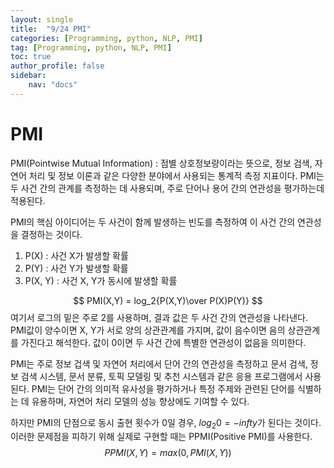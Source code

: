 ```yaml
---
layout: single
title:  "9/24 PMI"
categories: [Programming, python, NLP, PMI]
tag: [Programming, python, NLP, PMI]
toc: true
author_profile: false
sidebar:
    nav: "docs"
---
```


# PMI

PMI(Pointwise Mutual Information) : 점별 상호정보량이라는 뜻으로, 정보 검색, 자연어 처리 및 정보 이론과 같은 다양한 분야에서 사용되는 통계적 측정 지표이다. PMI는 두 사건 간의 관계를 측정하는 데 사용되며, 주로 단어나 용어 간의 연관성을 평가하는데 적용된다.

PMI의 핵심 아이디어는 두 사건이 함께 발생하는 빈도를 측정하여 이 사건 간의 연관성을 결정하는 것이다.



1. P(X) : 사건 X가 발생할 확률
2. P(Y) : 사건 Y가 발생할 확률
3. P(X, Y) : 사건 X, Y가 동시에 발생할 확률


$$
PMI(X,Y) = log_2{P(X,Y)\over P(X)P(Y)}
$$
 여기서 로그의 밑은 주로 2를 사용하며, 결과 값은 두 사건 간의 연관성을 나타낸다. PMI값이 양수이면 X, Y가 서로 양의 상관관계를 가지며, 값이 음수이면 음의 상관관계를 가진다고 해석한다. 값이 0이면 두 사건 간에 특별한 연관성이 없음을 의미한다.



PMI는 주로 정보 겁색 및 자연어 처리에서 단어 간의 연관성을 측정하고 문서 검색, 정보 검색 시스템, 문서 분류, 토픽 모델링 및 추천 시스템과 같은 응용 프로그램에서 사용된다. PMI는 단어 간의 의미적 유사성을 평가하거나 특정 주제와 관련된 단어를 식별하는 데 유용하며, 자연어 처리 모델의 성능 향상에도 기여할 수 있다.



하지만 PMI의 단점으로 동시 출현 횟수가 0일 경우, $log_2 0 = -infty$가 된다는 것이다. 이러한 문제점을 피하기 위해 실제로 구현할 때는 PPMI(Positive PMI)를 사용한다.
$$
PPMI(X, Y) = max(0, PMI(X, Y))
$$


